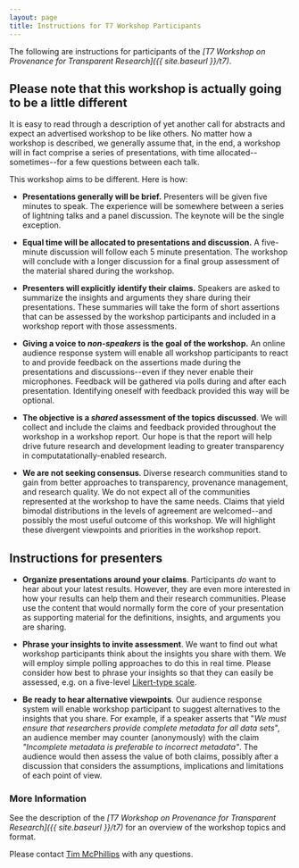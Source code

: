 ```yaml
---
layout: page
title: Instructions for T7 Workshop Participants
---
```


The following are instructions for participants of the *[T7 Workshop on Provenance for Transparent Research]({{ site.baseurl }}/t7)*.

## Please note that this workshop is actually going to be a little different

It is easy to read through a description of yet another call for abstracts and expect an advertised workshop to be like others.  No matter how a workshop is described, we generally assume that, in the end, a workshop will in fact comprise a series of presentations, with time allocated--sometimes--for a few questions between each talk. 

This workshop aims to be different. Here is how:

* **Presentations generally will be brief.**  Presenters will be given five minutes to speak. The experience will be somewhere between a series of lightning talks and a panel discussion. The keynote will be the single exception.

* **Equal time will be allocated to presentations and discussion.** A five-minute discussion will follow each 5 minute presentation. The workshop will conclude with a longer discussion for a final group assessment of the material shared during the workshop.

* **Presenters will explicitly identify their claims.** Speakers are asked to summarize the insights and arguments they share during their presentations.  These summaries will take the form of short assertions that can be assessed by the workshop participants and included in a workshop report with those assessments.

* **Giving a voice to *non-speakers* is the goal of the workshop.**  An online audience response system will enable all workshop participants to react to and provide feedback on the assertions made during the presentations and discussions--even if they never enable their microphones. Feedback will be gathered via polls during and after each presentation.  Identifying oneself with feedback provided this way will be optional.

* **The objective is a *shared* assessment of the topics discussed**. We will collect and include the claims and feedback provided throughout the workshop in a workshop report. Our hope is that the report will help drive future research and development leading to greater transparency in computatationally-enabled research.

* **We are not seeking consensus**. Diverse research communities stand to gain from better approaches to transparency, provenance management, and research quality. We do not expect all of the communities represented at the workshop to have the same needs. Claims that yield bimodal distributions in the levels of agreement are welcomed--and possibly the most useful outcome of this workshop.  We will highlight these divergent viewpoints and priorities in the workshop report.

## Instructions for presenters

* **Organize presentations around your claims**.  Participants *do* want to hear about your latest results. However, they are even more interested in how your results can help them and their research communities. Please use the content that would normally form the core of your presentation as supporting material for the definitions, insights, and arguments you are sharing. 

* **Phrase your insights to invite assessment**.  We want to find out what workshop participants think about the insights you share with them. We will employ simple polling approaches to do this in real time. Please consider how best to phrase your insights so that they can easily be assessed, e.g. on a five-level [Likert-type scale](https://en.wikipedia.org/wiki/Likert_scale).

* **Be ready to hear alternative viewpoints**. Our audience response system will enable workshop participant to suggest alternatives to the insights that you share. For example, if a speaker asserts that "*We must ensure that researchers provide complete metadata for all data sets*", an audience member may counter (anonymously) with the claim *"Incomplete metadata is preferable to incorrect metadata"*.  The audience would then assess the value of both claims, possibly after a discussion that considers the assumptions, implications and limitations of each point of view.

### More Information

See the description of the *[T7 Workshop on Provenance for Transparent Research]({{ site.baseurl }}/t7)* for an overview of the workshop topics and format.

Please contact [Tim McPhillips](mailto:tmcphill@illinois.edu) with any questions.
